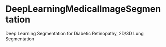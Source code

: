 # DeepLearningMedicalImageSegmentation
Deep Learning Segmentation for Diabetic Retinopathy, 2D/3D Lung Segmentation
